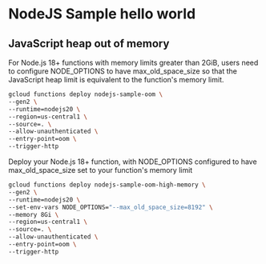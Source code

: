 # NodeJS Sample hello world

## JavaScript heap out of memory

For Node.js 18+ functions with memory limits greater than 2GiB, users need to configure NODE_OPTIONS to have max_old_space_size so that the JavaScript heap limit is equivalent to the function's memory limit.

```sh
gcloud functions deploy nodejs-sample-oom \
--gen2 \
--runtime=nodejs20 \
--region=us-central1 \
--source=. \
--allow-unauthenticated \
--entry-point=oom \
--trigger-http
```

Deploy your Node.js 18+ function, with NODE_OPTIONS configured to have max_old_space_size set to your function's memory limit

```sh
gcloud functions deploy nodejs-sample-oom-high-memory \
--gen2 \
--runtime=nodejs20 \
--set-env-vars NODE_OPTIONS="--max_old_space_size=8192" \
--memory 8Gi \
--region=us-central1 \
--source=. \
--allow-unauthenticated \
--entry-point=oom \
--trigger-http
```
